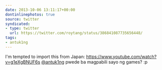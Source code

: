 ```yaml
---
date: 2013-10-06 13:11:17+00:00
dontinlinephotos: true
source: twitter
syndicated:
- type: twitter
  url: https://twitter.com/roytang/status/386841087735656448/
tags:
- antuk1ng
---
```


I'm tempted to import this from Japan: https://www.youtube.com/watch?v=g1eXgBNUF6s [@antuk1ng](https://twitter.com/antuk1ng/) pwede ba magpabili sayo ng games? :p